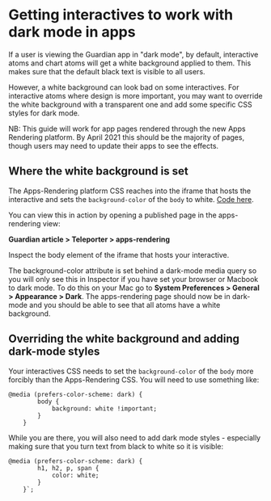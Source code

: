 # Getting interactives to work with dark mode in apps 

If a user is viewing the Guardian app in "dark mode", by default, interactive atoms and chart atoms will get a white background applied to them. This makes sure that the default black text is visible to all users. 

However, a white background can look bad on some interactives. For interactive atoms where design is more important, you may want to override the white background with a transparent one and add some specific CSS styles for dark mode. 

NB: This guide will work for app pages rendered through the new Apps Rendering platform. By April 2021 this should be the majority of pages, though users may need to update their apps to see the effects. 

## Where the white background is set 

The Apps-Rendering platform CSS reaches into the iframe that hosts the interactive and sets the `background-color` of the `body` to white. [Code here](https://github.com/guardian/apps-rendering/blob/2436d412831ff14a0709b1813fd0421c95eb3663/src/components/atoms/interactiveAtom.tsx#L37).

You can view this in action by opening a published page in the apps-rendering view: 

**Guardian article > Teleporter > apps-rendering**

Inspect the body element of the iframe that hosts your interactive. 

The background-color attribute is set behind a dark-mode media query so you will only see this in Inspector if you have set your browser or Macbook to dark mode. To do this on your Mac go to **System Preferences > General > Appearance > Dark**. The apps-rendering page should now be in dark-mode and you should be able to see that all atoms have a white background. 


## Overriding the white background and adding dark-mode styles 

Your interactives CSS needs to set the `background-color` of the `body` more forcibly than the Apps-Rendering CSS. You will need to use something like: 

```
@media (prefers-color-scheme: dark) {
        body {
            background: white !important;
        } 
    }
```
While you are there, you will also need to add dark mode styles - especially making sure that you turn text from black to white so it is visible: 

```
@media (prefers-color-scheme: dark) {
        h1, h2, p, span {
            color: white;
        } 
    }`;
```
